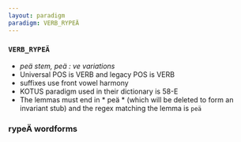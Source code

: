 ```yaml
---
layout: paradigm
paradigm: VERB_RYPEÄ
---
```

### ` VERB_RYPEÄ `

* _peä stem, peä : ve variations_
* Universal POS is VERB and legacy POS is VERB
* suffixes use front vowel harmony
* KOTUS paradigm used in their dictionary is 58-E
* The lemmas must end in * peä * (which will be deleted to form an invariant stub) and the regex matching the lemma is ` peä `

### rypeÄ wordforms


